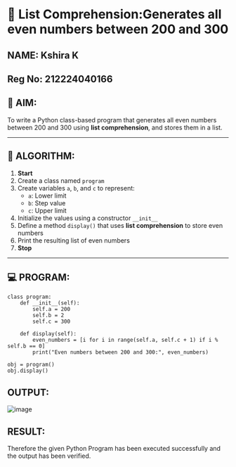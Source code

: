 # 🧾 List Comprehension:Generates all even numbers between 200 and 300
## NAME: Kshira K
## Reg No: 212224040166
## 🎯 AIM:
To write a Python class-based program that generates all even numbers between 200 and 300 using **list comprehension**, and stores them in a list.

---

## 🧠 ALGORITHM:

1. **Start**
2. Create a class named `program`
3. Create variables `a`, `b`, and `c` to represent:
   - `a`: Lower limit
   - `b`: Step value
   - `c`: Upper limit
4. Initialize the values using a constructor `__init__`
5. Define a method `display()` that uses **list comprehension** to store even numbers
6. Print the resulting list of even numbers
7. **Stop**

---

## 💻 PROGRAM:
```
class program:
    def __init__(self):
        self.a = 200
        self.b = 2
        self.c = 300

    def display(self):
        even_numbers = [i for i in range(self.a, self.c + 1) if i % self.b == 0]
        print("Even numbers between 200 and 300:", even_numbers)

obj = program()
obj.display()
```

## OUTPUT:
![image](https://github.com/user-attachments/assets/e10234cd-f3bd-4ad5-81ba-fb0d5c3aca6e)

## RESULT:
Therefore the given Python Program has been executed successfully and the output has been verified.
